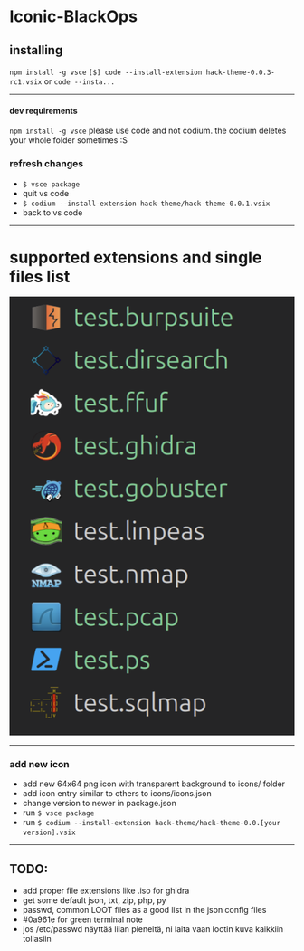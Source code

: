 # Iconic-BlackOps

## installing
`npm install -g vsce`
`[$] code --install-extension hack-theme-0.0.3-rc1.vsix` or `code --insta...`

---

#### dev requirements
`npm install -g vsce`
please use code and not codium. the codium deletes your whole folder sometimes :S

### refresh changes
- `$ vsce package`
- quit vs code
- `$ codium --install-extension hack-theme/hack-theme-0.0.1.vsix`
- back to vs code

---

# supported extensions and single files list
![alt text](image-1.png)

---

### add new icon

- add new 64x64 png icon with transparent background to icons/ folder
- add icon entry similar to others to icons/icons.json
- change version to newer in package.json
- run  `$ vsce package`
- run `$ codium --install-extension hack-theme/hack-theme-0.0.[your version].vsix`

---

## TODO:
- add proper file extensions like .iso for ghidra
- get some default json, txt, zip, php, py
- passwd, common LOOT files as a good list in the json config files
- #0a961e for green terminal note
- jos /etc/passwd näyttää liian pieneltä, ni laita vaan lootin kuva kaikkiin tollasiin